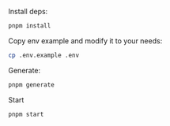 Install deps:

```sh
pnpm install
```

Copy env example and modify it to your needs:

```sh
cp .env.example .env
```

Generate:

```sh
pnpm generate
```

Start

```sh
pnpm start
```
